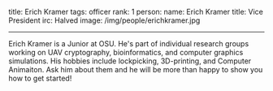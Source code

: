 title: Erich Kramer
tags: officer
rank: 1
person:
    name: Erich Kramer
    title: Vice President
    irc: Halved
    image: /img/people/erichkramer.jpg

---

Erich Kramer is a Junior at OSU. He's part of individual
 research groups working on UAV cryptography, bioinformatics,
 and computer graphics simulations. His hobbies include
 lockpicking, 3D-printing, and Computer Animaiton. Ask him about
 them and he will be more than happy to show you how to get
started!
